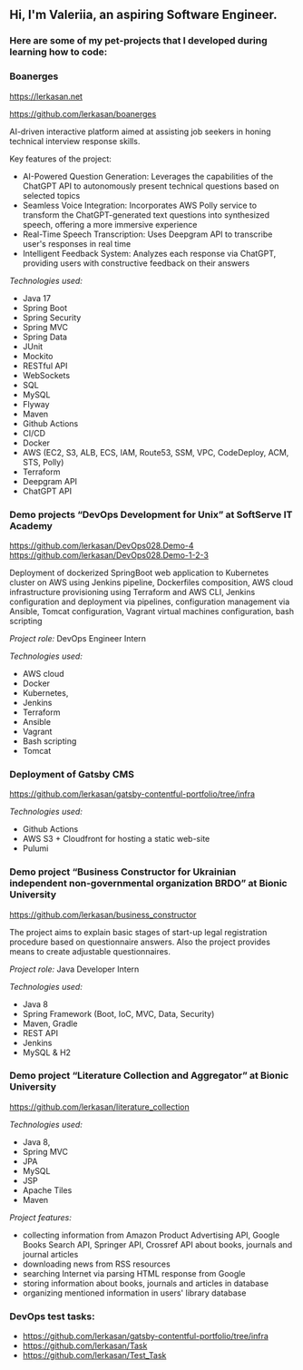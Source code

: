 ## Hi, I'm Valeriia, an aspiring Software Engineer.
### Here are some of my pet-projects that I developed during learning how to code:

### Boanerges   
https://lerkasan.net 

https://github.com/lerkasan/boanerges

AI-driven interactive platform aimed at assisting job seekers in honing technical interview response skills. 

Key features of the project:
- AI-Powered Question Generation: Leverages the capabilities of the ChatGPT API to autonomously present technical questions based on selected topics
- Seamless Voice Integration: Incorporates AWS Polly service to transform the ChatGPT-generated text questions into synthesized speech, offering a more immersive experience
- Real-Time Speech Transcription: Uses Deepgram API to transcribe user's responses in real time
- Intelligent Feedback System: Analyzes each response via ChatGPT, providing users with constructive feedback on their answers

_Technologies used:_ 
- Java 17
- Spring Boot
- Spring Security
- Spring MVC
- Spring Data
- JUnit
- Mockito
- RESTful API
- WebSockets
- SQL
- MySQL
- Flyway
- Maven
- Github Actions
- CI/CD
- Docker 
- AWS (EC2, S3, ALB, ECS, IAM, Route53, SSM, VPC, CodeDeploy, ACM, STS, Polly)
- Terraform
- Deepgram API
- ChatGPT API

### Demo projects “DevOps Development for Unix” at SoftServe IT Academy  
https://github.com/lerkasan/DevOps028.Demo-4  https://github.com/lerkasan/DevOps028.Demo-1-2-3 

Deployment of dockerized SpringBoot web application to Kubernetes cluster on AWS using Jenkins pipeline, Dockerfiles composition, AWS cloud infrastructure provisioning using Terraform and AWS CLI, Jenkins configuration and deployment via pipelines, configuration management via Ansible, Tomcat configuration, Vagrant virtual machines configuration, bash scripting  

_Project role:_ DevOps Engineer Intern

_Technologies used:_ 
- AWS cloud
- Docker 
- Kubernetes, 
- Jenkins
- Terraform 
- Ansible
- Vagrant
- Bash scripting
- Tomcat

### Deployment of Gatsby CMS 
https://github.com/lerkasan/gatsby-contentful-portfolio/tree/infra

_Technologies used:_
- Github Actions
- AWS S3 + Cloudfront for hosting a static web-site
- Pulumi

### Demo project “Business Constructor for Ukrainian independent non-governmental organization BRDO” at Bionic University 
https://github.com/lerkasan/business_constructor

The project aims to explain basic stages of start-up legal registration procedure based on questionnaire answers. Also the project provides means to create adjustable questionnaires.

_Project role:_ Java Developer Intern

_Technologies used:_ 
- Java 8
- Spring Framework (Boot, IoC, MVC, Data, Security)
- Maven, Gradle
- REST API
- Jenkins
- MySQL & H2

### Demo project “Literature Collection and Aggregator” at Bionic University 
https://github.com/lerkasan/literature_collection

_Technologies used:_ 
- Java 8, 
- Spring MVC
- JPA
- MySQL
- JSP
- Apache Tiles
- Maven

_Project features:_
- collecting information from Amazon Product Advertising API, Google Books Search API, Springer API, Crossref API about books, journals and journal articles
- downloading news from RSS resources
- searching Internet via parsing HTML response from Google
- storing information about books, journals and articles in database
- organizing mentioned information in users' library database


### DevOps test tasks:
- https://github.com/lerkasan/gatsby-contentful-portfolio/tree/infra
- https://github.com/lerkasan/Task
- https://github.com/lerkasan/Test_Task